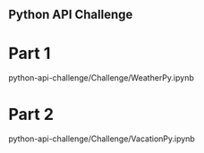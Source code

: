 ## Python API Challenge

# Part 1
python-api-challenge/Challenge/WeatherPy.ipynb

# Part 2
python-api-challenge/Challenge/VacationPy.ipynb

